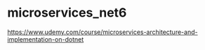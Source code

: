 # microservices_net6
https://www.udemy.com/course/microservices-architecture-and-implementation-on-dotnet
